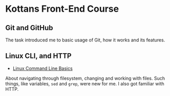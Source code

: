 # Kottans Front-End Course


## Git and GitHub 

The task introduced me to basic usage of Git, how it works and its features.

## Linux CLI, and HTTP

* [Linux Command Line Basics](task_linux_cli/2018-11-04_214915.jpg)

About navigating through filesystem, changing and working with files. Such things, like variables, `sed` and `grep`, were new for me. I also got familiar with HTTP.


